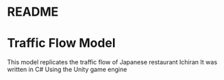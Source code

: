 # README

# Traffic Flow Model
This model replicates the traffic flow of Japanese restaurant Ichiran
It was written in C# Using the Unity game engine
